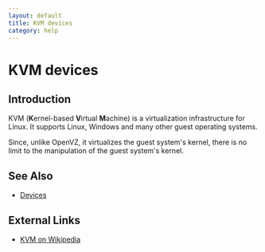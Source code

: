 ```yaml
---
layout: default
title: KVM devices
category: help
---
```

# KVM devices

## Introduction
KVM (**K**ernel-based **V**irtual **M**achine) is a virtualization infrastructure for Linux. It supports Linux, Windows and many other guest operating systems.

Since, unlike OpenVZ, it virtualizes the guest system's kernel, there is no limit to the manipulation of the guest system's kernel.

## See Also

* [Devices](../devices)

## External Links

* [KVM on Wikipedia](http://en.wikipedia.org/wiki/Kernel-based_Virtual_Machine)
